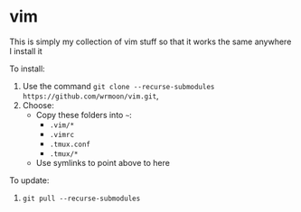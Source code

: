 # vim

This is simply my collection of vim stuff so that it works the same anywhere I install it

To install: 
1. Use the command `git clone --recurse-submodules https://github.com/wrmoon/vim.git`, 
2. Choose: 
   * Copy these folders into `~`:
      * `.vim/*` 
      * `.vimrc`
      * `.tmux.conf`
      * `.tmux/*`
   * Use symlinks to point above to here

To update:
1. `git pull --recurse-submodules`

